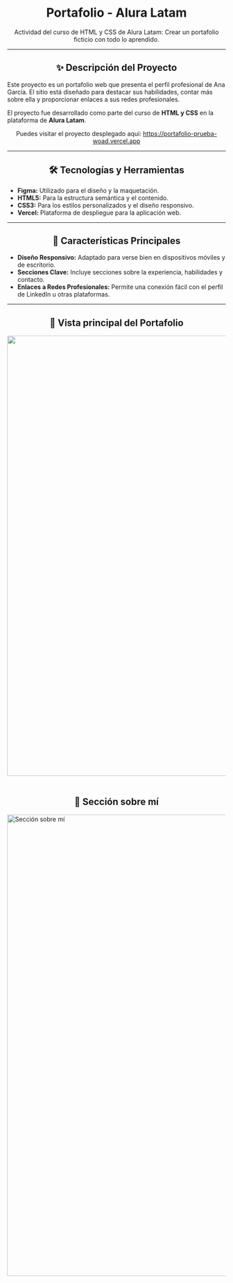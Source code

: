 <h1 align="center">Portafolio - Alura Latam</h1>

<p align="center">
  Actividad del curso de HTML y CSS de Alura Latam: Crear un portafolio ficticio con todo lo aprendido.
</p>

---

<h2 align="center">✨ Descripción del Proyecto</h2>

<p>
  Este proyecto es un portafolio web que presenta el perfil profesional de Ana García. El sitio está diseñado para destacar sus habilidades, contar más sobre ella y proporcionar enlaces a sus redes profesionales.
</p>

<p>
  El proyecto fue desarrollado como parte del curso de <strong>HTML y CSS</strong> en la plataforma de <strong>Alura Latam</strong>.
</p>

<p align="center">
  Puedes visitar el proyecto desplegado aquí: <a href="https://portafolio-prueba-woad.vercel.app">https://portafolio-prueba-woad.vercel.app</a>
</p>

---

<h2 align="center">🛠️ Tecnologías y Herramientas</h2>

<ul>
  <li><strong>Figma:</strong> Utilizado para el diseño y la maquetación.</li>
  <li><strong>HTML5:</strong> Para la estructura semántica y el contenido.</li>
  <li><strong>CSS3:</strong> Para los estilos personalizados y el diseño responsivo.</li>
  <li><strong>Vercel:</strong> Plataforma de despliegue para la aplicación web.</li>
</ul>

---

<h2 align="center">📝 Características Principales</h2>

<ul>
  <li><strong>Diseño Responsivo:</strong> Adaptado para verse bien en dispositivos móviles y de escritorio.</li>
  <li><strong>Secciones Clave:</strong> Incluye secciones sobre la experiencia, habilidades y contacto.</li>
  <li><strong>Enlaces a Redes Profesionales:</strong> Permite una conexión fácil con el perfil de LinkedIn u otras plataformas.</li>
</ul>

---

<h2 align="center">📸 Vista principal del Portafolio</h2>

<p align="center">
  <img width="1860" height="1014" alt="Vista del Portafolio" src="https://github.com/user-attachments/assets/02488df5-2f07-4037-bbf9-81e7667a4d07" />
  <br>
  <br>
  <h2 align="center">📸 Sección sobre mí</h2>
  <img width="1860" height="1063" alt="Sección sobre mí" src="https://github.com/user-attachments/assets/e8062a6a-aac3-40ba-b1c0-9ed709e8c384" />
</p>
